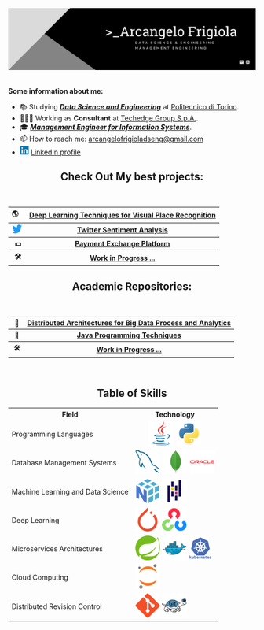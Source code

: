 <div id="header" align="center">

  <!-- <img src="https://media.giphy.com/media/dyzew7Py7bnW9DiJJj/giphy.gif" width="740"/> -->
  <a href="mailto:arcangelofrigioladseng@gmail.com">
    <img src="https://github.com/arcangeloC-137/arcangeloC-137/blob/main/imgs/arcangelofrigiolaEng.png">
  </a>
</div>
<br>

**Some information about me:**

- 📚 Studying ***[Data Science and Engineering](https://didattica.polito.it/pls/portal30/sviluppo.offerta_formativa.corsi?p_sdu_cds=37:320&p_a_acc=2023&p_header=N&p_lang=EN)*** at [Politecnico di Torino](https://www.polito.it/).
- 👨🏻‍💻 Working as **Consultant** at [Techedge Group S.p.A.](https://www.techedgegroup.com/en).
- 🎓 ***[Management Engineer for Information Systems](https://didattica.polito.it/guida/2023/it/homepage?cds=5&sdu=38)***.
- 📫 How to reach me: [arcangelofrigioladseng@gmail.com](arcangelofrigioladseng@gmail.com)
- <div align="left">
  <img src="https://github.com/devicons/devicon/blob/master/icons/linkedin/linkedin-original.svg" title="LinkedIn" alt="Linkedin" width="18" height="18"/>
  <a href="https://it.linkedin.com/in/arcangelo-frigiola-332141213?trk=profile-badge">LinkedIn profile</a>

</div> 


<h2  align="center">Check Out My best projects:</h2><br>
<table width="100%" align="center">
  <tr>
    <th>🌎 &nbsp;</th>
    <th><a href="https://github.com/arcangeloC-137/deep_learning_techniques_for_visual_place_recognition" aligh="left"> Deep Learning Techniques for Visual Place Recognition</a></th>
  </tr>
  <tr>
    <th><img src="https://github.com/devicons/devicon/blob/master/icons/twitter/twitter-original.svg" width="20" height="18"/></th>
    <th><a href="https://github.com/arcangeloC-137/Twitter-Sentiment-Analysis" aligh="left"> Twitter Sentiment Analysis </a></th>
  </tr>
  <tr>
    <th> &nbsp;💵</th>
    <th><a href="https://github.com/arcangeloC-137/payment_exchange_platform" aligh="left"> Payment Exchange Platform </a></th>
  </tr>
  <tr>
    <th> &nbsp;🛠</th>
    <th><a href="https://github.com/arcangeloC-137" aligh="left"> Work in Progress ... </a></th>
  </tr>
</table>


<h2  align="center">Academic Repositories:</h2><br>
<table width="100%" align="center">
  <tr>
    <th> &nbsp;📘</th>
    <th><a href="https://github.com/arcangeloC-137/distributed_architectures_for_big_data" aligh="left"> Distributed Architectures for Big Data Process and Analytics</a></th>
  </tr>
  <tr>
    <th> &nbsp;📕</th>
    <th><a href="https://github.com/arcangeloC-137/java_programming_techniques" aligh="left"> Java Programming Techniques</a></th>
  </tr>
  <tr>
    <th> &nbsp;🛠</th>
    <th><a href="https://github.com/arcangeloC-137" aligh="left"> Work in Progress ... </a></th>
  </tr>
</table>

<br>

<div align="center"><h2>Table of Skills</h2></div>
<div align="center">
  <table>
    <tr>
      <th>Field</th>
      <th>Technology</th>
    </tr>
    <tr>
      <td>Programming Languages</td>
      <td align="center">
        <img src="https://github.com/devicons/devicon/blob/master/icons/java/java-original.svg" title="Java" alt="Java" width="50" height="50"/>&nbsp;
        <img src="https://github.com/devicons/devicon/blob/master/icons/python/python-original.svg" title="python" **alt="python" width="50" height="50"/>
      </td>
    </tr>
    <tr>
      <td>Database Management Systems</td>
      <td>
        <img src="https://github.com/devicons/devicon/blob/master/icons/mysql/mysql-original.svg" title="MySQL"  alt="MySQL" width="50" height="50"/>&nbsp;
        <img src="https://github.com/devicons/devicon/blob/master/icons/mongodb/mongodb-original.svg" title="mongodb" **alt="mongodb" width="50" height="50"/>
        <img src="https://github.com/devicons/devicon/blob/master/icons/oracle/oracle-original.svg" title="oracle" **alt="oracle" width="50" height="50"/>
      </td>
    </tr>
    <tr>
      <td>Machine Learning and Data Science</td>
      <td>
        <img src="https://github.com/devicons/devicon/blob/master/icons/numpy/numpy-original.svg" title="numpy" **alt="numpy" width="50" height="50"/>
        <img src="https://github.com/devicons/devicon/blob/master/icons/pandas/pandas-original.svg" title="pandas" **alt="pandas" width="50" height="50"/>
      </td>
    </tr>
    <tr>
      <td>Deep Learning</td>
      <td>
        <img src="https://github.com/devicons/devicon/blob/master/icons/pytorch/pytorch-original.svg" title="pytorch" **alt="pytorch" width="50" height="50"/>
        <img src="https://github.com/devicons/devicon/blob/master/icons/opencv/opencv-original.svg" title="opencv" **alt="opencv" width="50" height="50"/>
      </td>
    </tr>
    <tr>
      <td>Microservices Architectures</td>
      <td>
       <img src="https://github.com/devicons/devicon/blob/master/icons/spring/spring-original.svg" title="Spring" alt="Spring" width="50" height="50"/>
       <img src="https://github.com/devicons/devicon/blob/master/icons/docker/docker-original.svg" title="docker" **alt="docker" width="50" height="50"/>
       <img src="https://github.com/devicons/devicon/blob/master/icons/kubernetes/kubernetes-plain-wordmark.svg" title="kubernetes" **alt="kubernetes" width="50" height="50"/>
     </td>
    </tr>
    <tr>
      <td>Cloud Computing</td>
      <td>
        <img src="https://github.com/devicons/devicon/blob/master/icons/jupyter/jupyter-original.svg" title="jupyter" **alt="jupyter" width="50" height="50"/>
      </td>
    </tr>
    <tr>
      <td>Distributed Revision Control</td>
      <td>
        <img src="https://github.com/devicons/devicon/blob/master/icons/git/git-original.svg" title="Git" **alt="Git" width="50" height="50"/>
        <img src="https://github.com/devicons/devicon/blob/master/icons/tortoisegit/tortoisegit-original.svg" title="tortoisegit" **alt="tortoisegit" width="50" height="50"/>
      </td>
    </tr>
  </table>
</div>
